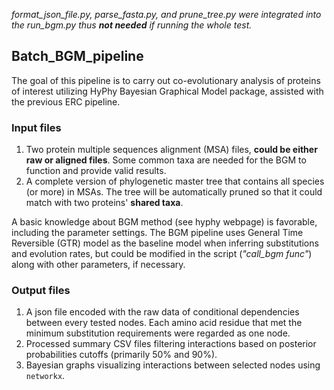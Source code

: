 *format_json_file.py, parse_fasta.py, and prune_tree.py were integrated into the run_bgm.py thus **not needed** if 
running the whole test.*

## Batch_BGM_pipeline
The goal of this pipeline is to carry out co-evolutionary analysis 
of proteins of interest utilizing HyPhy Bayesian Graphical Model package, assisted with the previous ERC pipeline.

### Input files
1. Two protein multiple sequences alignment (MSA) files, **could be 
either raw or aligned files**. Some common taxa are needed for the BGM 
to function and provide valid results.
2. A complete version of phylogenetic master tree that contains all species
(or more) in MSAs. The tree will be automatically pruned so that it could 
match with two proteins' **shared taxa**.

A basic knowledge about BGM method (see hyphy webpage) is favorable, including
the parameter settings. The BGM pipeline uses General Time Reversible (GTR)
model as the baseline model when inferring substitutions and evolution rates,
but could be modified in the script (_"call_bgm func"_) along with other 
parameters, if necessary.

### Output files
1. A json file encoded with the raw data of conditional dependencies between 
every tested nodes. Each amino acid residue that met the minimum substitution
requirements were regarded as one node.
2. Processed summary CSV files filtering interactions
based on posterior probabilities cutoffs (primarily 50% and 90%).
4. Bayesian graphs visualizing interactions between selected nodes using ```networkx```.

